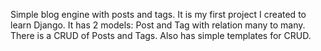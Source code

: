 Simple blog engine with posts and tags.
It is my first project I created to learn Django.
It has 2 models: Post and Tag with relation many to many.
There is a CRUD of Posts and Tags.
Also has simple templates for CRUD.
